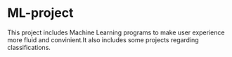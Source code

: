 # ML-project
This project includes Machine Learning programs to make user experience more fluid and convinient.It also includes some projects regarding  classifications.
